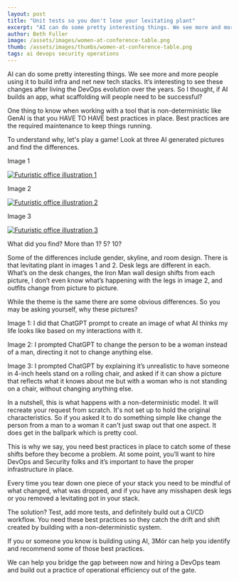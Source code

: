 ```yaml
---
layout: post
title: "Unit tests so you don't lose your levitating plant"
excerpt: "AI can do some pretty interesting things. We see more and more people using it to build infra and net new tech stacks. It’s interesting to see these changes after living the DevOps evolution over the years. So I thought, if AI builds an app, what scaffolding will people need to be successful?"
author: Beth Fuller
image: /assets/images/women-at-conference-table.png
thumb: /assets/images/thumbs/women-at-conference-table.png
tags: ai devops security operations
---
```


AI can do some pretty interesting things. We see more and more people using it to build infra and net new tech stacks. It’s interesting to see these changes after living the DevOps evolution over the years. So I thought, if AI builds an app, what scaffolding will people need to be successful?

One thing to know when working with a tool that is non-deterministic like GenAI is that you HAVE TO HAVE best practices in place. Best practices are the required maintenance to keep things running.

To understand why, let's play a game! Look at three AI generated pictures and find the differences.

Image 1

[![Futuristic office illustration 1](https://media2.dev.to/dynamic/image/width=800%2Cheight=%2Cfit=scale-down%2Cgravity=auto%2Cformat=auto/https%3A%2F%2Fdev-to-uploads.s3.amazonaws.com%2Fuploads%2Farticles%2Fo9p55b8mluvm036hvb0o.png)](https://media2.dev.to/dynamic/image/width=800%2Cheight=%2Cfit=scale-down%2Cgravity=auto%2Cformat=auto/https%3A%2F%2Fdev-to-uploads.s3.amazonaws.com%2Fuploads%2Farticles%2Fo9p55b8mluvm036hvb0o.png)

Image 2

[![Futuristic office illustration 2](https://media2.dev.to/dynamic/image/width=800%2Cheight=%2Cfit=scale-down%2Cgravity=auto%2Cformat=auto/https%3A%2F%2Fdev-to-uploads.s3.amazonaws.com%2Fuploads%2Farticles%2Fy1vely06eq13k4780wjz.png)](https://media2.dev.to/dynamic/image/width=800%2Cheight=%2Cfit=scale-down%2Cgravity=auto%2Cformat=auto/https%3A%2F%2Fdev-to-uploads.s3.amazonaws.com%2Fuploads%2Farticles%2Fy1vely06eq13k4780wjz.png)

Image 3

[![Futuristic office illustration 3](https://media2.dev.to/dynamic/image/width=800%2Cheight=%2Cfit=scale-down%2Cgravity=auto%2Cformat=auto/https%3A%2F%2Fdev-to-uploads.s3.amazonaws.com%2Fuploads%2Farticles%2Fi37qseebiqwmnqzdwp6f.png)](https://media2.dev.to/dynamic/image/width=800%2Cheight=%2Cfit=scale-down%2Cgravity=auto%2Cformat=auto/https%3A%2F%2Fdev-to-uploads.s3.amazonaws.com%2Fuploads%2Farticles%2Fi37qseebiqwmnqzdwp6f.png)

What did you find? More than 1? 5? 10?

Some of the differences include gender, skyline, and room design. There is that levitating plant in images 1 and 2. Desk legs are different in each. What’s on the desk changes, the Iron Man wall design shifts from each picture, I don’t even know what’s happening with the legs in image 2, and outfits change from picture to picture.

While the theme is the same there are some obvious differences. So you may be asking yourself, why these pictures?

Image 1: I did that ChatGPT prompt to create an image of what AI thinks my life looks like based on my interactions with it.

Image 2: I prompted ChatGPT to change the person to be a woman instead of a man, directing it not to change anything else.

Image 3: I prompted ChatGPT by explaining it’s unrealistic to have someone in 4-inch heels stand on a rolling chair, and asked if it can show a picture that reflects what it knows about me but with a woman who is not standing on a chair, without changing anything else.

In a nutshell, this is what happens with a non-deterministic model. It will recreate your request from scratch. It's not set up to hold the original characteristics. So if you asked it to do something simple like change the person from a man to a woman it can't just swap out that one aspect. It does get in the ballpark which is pretty cool.

This is why we say, you need best practices in place to catch some of these shifts before they become a problem. At some point, you’ll want to hire DevOps and Security folks and it’s important to have the proper infrastructure in place.

Every time you tear down one piece of your stack you need to be mindful of what changed, what was dropped, and if you have any misshapen desk legs or you removed a levitating pot in your stack.

The solution? Test, add more tests, and definitely build out a CI/CD workflow. You need these best practices so they catch the drift and shift created by building with a non-deterministic system.

If you or someone you know is building using AI, 3Mór can help you identify and recommend some of those best practices.

We can help you bridge the gap between now and hiring a DevOps team and build out a practice of operational efficiency out of the gate.
